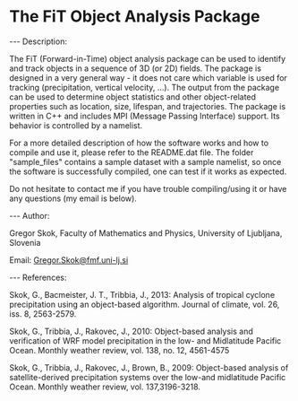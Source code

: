 # The FiT Object Analysis Package 

--- Description:

The FiT (Forward-in-Time) object analysis package can be used to identify and track objects in a sequence of 3D (or 2D) fields. The package is designed in a very general way - it does not care which variable is used for tracking (precipitation, vertical velocity, ...). The output from the package can be used to determine object statistics and other object-related properties such as location, size, lifespan, and trajectories. The package is written in C++ and includes MPI (Message Passing Interface) support. Its behavior is controlled by a namelist. 

For a more detailed description of how the software works and how to compile and use it, please refer to the README.dat file. The folder "sample_files" contains a sample dataset with a sample namelist, so once the software is successfully compiled, one can test if it works as expected. 

Do not hesitate to contact me if you have trouble compiling/using it or have any questions (my email is below).

--- Author:

Gregor Skok, Faculty of Mathematics and Physics, University of Ljubljana, Slovenia

Email: Gregor.Skok@fmf.uni-lj.si

--- References:

Skok, G., Bacmeister, J. T., Tribbia, J., 2013: Analysis of tropical cyclone precipitation using an object-based algorithm. Journal of climate, vol. 26, iss. 8, 2563-2579.

Skok, G., Tribbia, J., Rakovec, J., 2010: Object-based analysis and verification of WRF model precipitation in the low- and Midlatitude Pacific Ocean. Monthly weather review,  vol. 138, no. 12, 4561-4575

Skok, G., Tribbia, J., Rakovec, J., Brown, B., 2009: Object-based analysis of satellite-derived precipitation systems over the low-and midlatitude Pacific Ocean. Monthly weather review, vol. 137,3196-3218.

